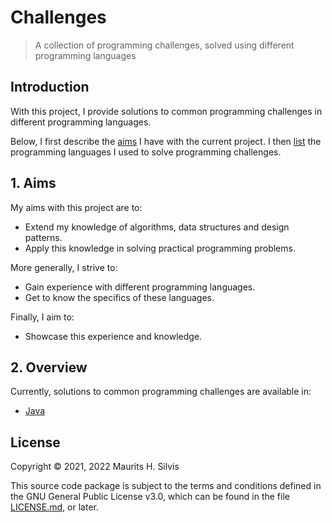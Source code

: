 # Challenges

> A collection of programming challenges, solved using different programming languages

## Introduction

With this project, I provide solutions to common programming challenges in different programming languages.

Below, I first describe the [aims](#1-aims) I have with the current project.
I then [list](#2-overview) the programming languages I used to solve programming challenges.

## 1. Aims

My aims with this project are to:

- Extend my knowledge of algorithms, data structures and design patterns.
- Apply this knowledge in solving practical programming problems.

More generally, I strive to:

- Gain experience with different programming languages.
- Get to know the specifics of these languages.

Finally, I aim to:

- Showcase this experience and knowledge.

## 2. Overview

Currently, solutions to common programming challenges are available in:

- [Java](java)

## License

Copyright © 2021, 2022 Maurits H. Silvis

This source code package is subject to the terms and conditions defined in the GNU General Public License v3.0, which can be found in the file [LICENSE.md](LICENSE.md), or later.
